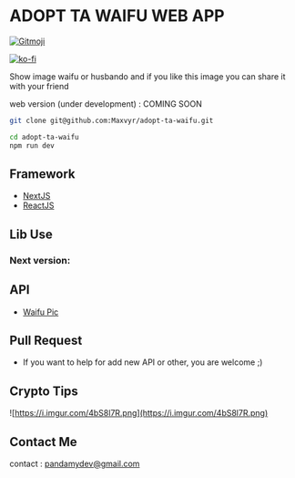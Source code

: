 # ADOPT TA WAIFU WEB APP


<a href="https://gitmoji.dev">
  <img src="https://img.shields.io/badge/gitmoji-%20😜%20😍-FFDD67.svg?style=flat-square" alt="Gitmoji">
</a>

[![ko-fi](https://ko-fi.com/img/githubbutton_sm.svg)](https://ko-fi.com/A0A72UVP8)

Show image waifu or husbando and if you like this image you can share it with your friend

web version (under development) : COMING SOON <!-- [link](https://adopt-ta-waifu.web.app/#/) -->

```zsh
git clone git@github.com:Maxvyr/adopt-ta-waifu.git

cd adopt-ta-waifu
npm run dev
```

## Framework

- [NextJS](https://nextjs.org/)
- [ReactJS](https://reactjs.org/)

## Lib Use


### Next version:



## API

- [Waifu Pic](https://waifu.pics/docs)


## Pull Request

- If you want to help for add new API or other, you are welcome ;)

## Crypto Tips

![https://i.imgur.com/4bS8l7R.png](https://i.imgur.com/4bS8l7R.png)

## Contact Me

contact : [pandamydev@gmail.com](mailto:pandamydev@gmail.com)
